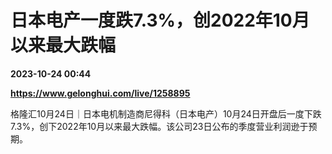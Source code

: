 # 日本电产一度跌7.3%，创2022年10月以来最大跌幅

**2023-10-24 00:44**

**https://www.gelonghui.com/live/1258895**

格隆汇10月24日｜日本电机制造商尼得科（日本电产）10月24日开盘后一度下跌7.3%，创下2022年10月以来最大跌幅。该公司23日公布的季度营业利润逊于预期。